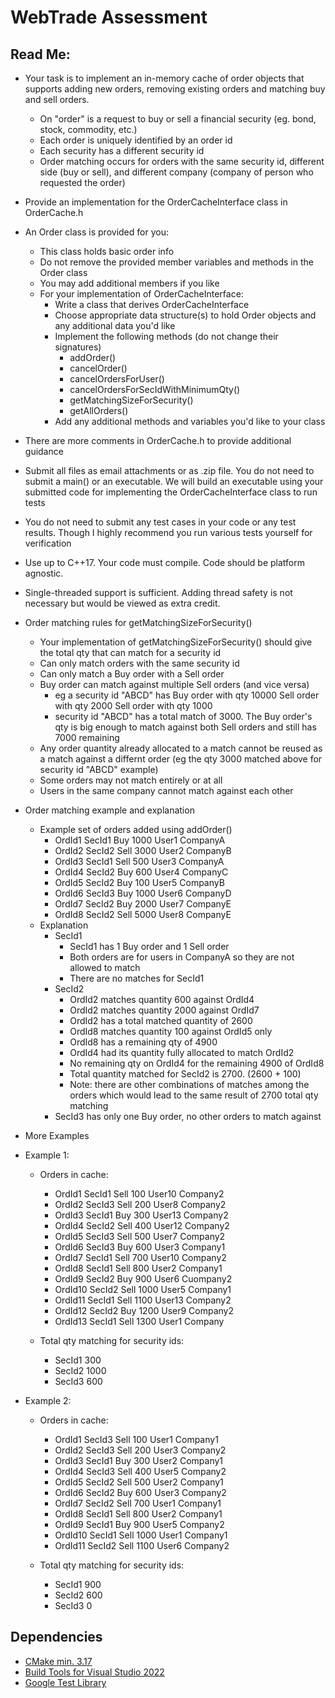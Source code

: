 # WebTrade Assessment

## Read Me:
 
- Your task is to implement an in-memory cache of order objects that supports adding new orders, removing existing orders and matching buy and sell orders. 
    - On "order" is a request to buy or sell a financial security (eg. bond, stock, 
        commodity, etc.)
    - Each order is uniquely identified by an order id
    - Each security has a different security id 
    - Order matching occurs for orders with the same security id, different side (buy or sell),
        and different company (company of person who requested the order)

- Provide an implementation for the OrderCacheInterface class in OrderCache.h 
- An Order class is provided for you:
    - This class holds basic order info
    - Do not remove the provided member variables and methods in the Order class
    - You may add additional members if you like
    - For your implementation of OrderCacheInterface:
        - Write a class that derives OrderCacheInterface
        - Choose appropriate data structure(s) to hold Order objects and any additional data you'd like 
        - Implement the following methods (do not change their signatures)
            - addOrder()
            - cancelOrder()
            - cancelOrdersForUser()
            - cancelOrdersForSecIdWithMinimumQty()
            - getMatchingSizeForSecurity()
            - getAllOrders()
        - Add any additional methods and variables you'd like to your class
        
- There are more comments in OrderCache.h to provide additional guidance

- Submit all files as email attachments or as .zip file. You do not need to submit 
a main() or an executable. We will build an executable using your submitted 
code for implementing the OrderCacheInterface class to run tests  

- You do not need to submit any test cases in your code or any test results. Though 
I highly recommend you run various tests yourself for verification    

- Use up to C++17. Your code must compile. Code should be platform agnostic.

- Single-threaded support is sufficient. Adding thread safety is not necessary but
would be viewed as extra credit.  

- Order matching rules for getMatchingSizeForSecurity()
    - Your implementation of getMatchingSizeForSecurity() should give the total qty that can match for a security id
    - Can only match orders with the same security id
    - Can only match a Buy order with a Sell order
    - Buy order can match against multiple Sell orders (and vice versa)
        - eg a security id "ABCD" has 
            Buy  order with qty 10000
            Sell order with qty  2000
            Sell order with qty  1000               
        - security id "ABCD" has a total match of 3000. The Buy order's qty is big enough
            to match against both Sell orders and still has 7000 remaining
    - Any order quantity already allocated to a match cannot be reused as a match 
        against a differnt order (eg the qty 3000 matched above for security id "ABCD" example)
    - Some orders may not match entirely or at all 
    - Users in the same company cannot match against each other


- Order matching example and explanation
    - Example set of orders added using addOrder()
        - OrdId1 SecId1 Buy  1000 User1 CompanyA
        - OrdId2 SecId2 Sell 3000 User2 CompanyB
        - OrdId3 SecId1 Sell  500 User3 CompanyA
        - OrdId4 SecId2 Buy   600 User4 CompanyC
        - OrdId5 SecId2 Buy   100 User5 CompanyB
        - OrdId6 SecId3 Buy  1000 User6 CompanyD
        - OrdId7 SecId2 Buy  2000 User7 CompanyE
        - OrdId8 SecId2 Sell 5000 User8 CompanyE        
    - Explanation
        - SecId1
            - SecId1 has 1 Buy order and 1 Sell order
            - Both orders are for users in CompanyA so they are not allowed to match
            - There are no matches for SecId1
        - SecId2
            - OrdId2 matches quantity  600 against OrdId4 
            - OrdId2 matches quantity 2000 against OrdId7 
            - OrdId2 has a total matched quantity of 2600
            - OrdId8 matches quantity 100 against OrdId5 only
            - OrdId8 has a remaining qty of 4900
            - OrdId4 had its quantity fully allocated to match OrdId2
            - No remaining qty on OrdId4 for the remaining 4900 of OrdId8
            - Total quantity matched for SecId2 is 2700.  (2600 + 100) 
            - Note: there are other combinations of matches among the orders which
                would lead to the same result of 2700 total qty matching
        - SecId3 has only one Buy order, no other orders to match against

- More Examples

- Example 1:

    - Orders in cache:
        - OrdId1 SecId1 Sell 100 User10 Company2
        - OrdId2 SecId3 Sell 200 User8 Company2
        - OrdId3 SecId1 Buy 300 User13 Company2
        - OrdId4 SecId2 Sell 400 User12 Company2
        - OrdId5 SecId3 Sell 500 User7 Company2
        - OrdId6 SecId3 Buy 600 User3 Company1
        - OrdId7 SecId1 Sell 700 User10 Company2
        - OrdId8 SecId1 Sell 800 User2 Company1
        - OrdId9 SecId2 Buy 900 User6 Cuompany2
        - OrdId10 SecId2 Sell 1000 User5 Company1
        - OrdId11 SecId1 Sell 1100 User13 Company2
        - OrdId12 SecId2 Buy 1200 User9 Company2
        - OrdId13 SecId1 Sell 1300 User1 Company

    - Total qty matching for security ids:
        - SecId1 300
        - SecId2 1000
        - SecId3 600

- Example 2:

    - Orders in cache:
        - OrdId1 SecId3 Sell 100 User1 Company1
        - OrdId2 SecId3 Sell 200 User3 Company2
        - OrdId3 SecId1 Buy 300 User2 Company1
        - OrdId4 SecId3 Sell 400 User5 Company2
        - OrdId5 SecId2 Sell 500 User2 Company1
        - OrdId6 SecId2 Buy 600 User3 Company2
        - OrdId7 SecId2 Sell 700 User1 Company1
        - OrdId8 SecId1 Sell 800 User2 Company1
        - OrdId9 SecId1 Buy 900 User5 Company2
        - OrdId10 SecId1 Sell 1000 User1 Company1
        - OrdId11 SecId2 Sell 1100 User6 Company2

    - Total qty matching for security ids:
        - SecId1 900
        - SecId2 600
        - SecId3 0

## Dependencies

- [CMake min. 3.17](https://cmake.org/download/)
- [Build Tools for Visual Studio 2022](https://aka.ms/vs/17/release/vs_BuildTools.exe)
- [Google Test Library](https://github.com/google/googletest.git)

